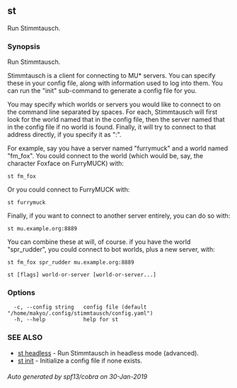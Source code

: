 ## st

Run Stimmtausch.

### Synopsis

Run Stimmtausch.
	
Stimmtausch is a client for connecting to MU* servers. You can specify these in
your config file, along with information used to log into them. You can run the
"init" sub-command to generate a config file for you.

You may specify which worlds or servers you would like to connect to on the
command line separated by spaces. For each, Stimmtausch will first look for the
world named that in the config file, then the server named that in the config
file if no world is found. Finally, it will try to connect to that address
directly, if you specify it as "<host>:<port>".

For example, say you have a server named "furrymuck" and a world named "fm_fox".
You could connect to the world (which would be, say, the character Foxface on
FurryMUCK) with:

    st fm_fox
	
Or you could connect to FurryMUCK with:

    st furrymuck
	
Finally, if you want to connect to another server entirely, you can do so with:

    st mu.example.org:8889
	
You can combine these at will, of course. if you have the world "spr_rudder",
you could connect to bot worlds, plus a new server, with:

    st fm_fox spr_rudder mu.example.org:8889

```
st [flags] world-or-server [world-or-server...]
```

### Options

```
  -c, --config string   config file (default "/home/makyo/.config/stimmtausch/config.yaml")
  -h, --help            help for st
```

### SEE ALSO

* [st headless](st_headless.md)	 - Run Stimmtausch in headless mode (advanced).
* [st init](st_init.md)	 - Initialize a config file if none exists.

###### Auto generated by spf13/cobra on 30-Jan-2019
